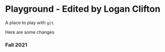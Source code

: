 # Playground - Edited by Logan Clifton

A place to play with `git`.

Here are some changes

### Fall 2021
